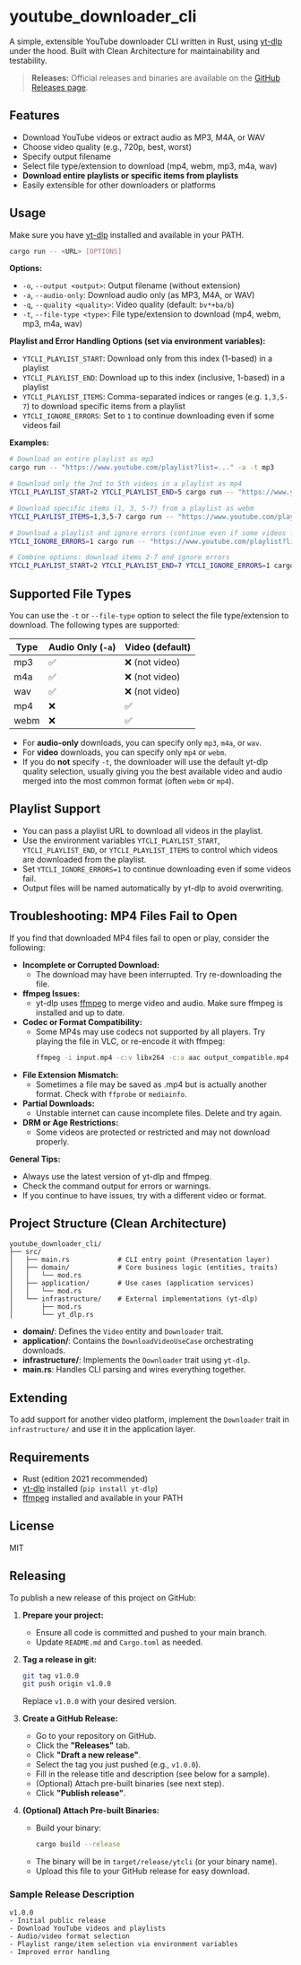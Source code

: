 # youtube_downloader_cli

A simple, extensible YouTube downloader CLI written in Rust, using [yt-dlp](https://github.com/yt-dlp/yt-dlp) under the hood. Built with Clean Architecture for maintainability and testability.

> **Releases:**
> Official releases and binaries are available on the [GitHub Releases page](https://github.com/<your-username>/youtube_downloader_cli/releases).

## Features
- Download YouTube videos or extract audio as MP3, M4A, or WAV
- Choose video quality (e.g., 720p, best, worst)
- Specify output filename
- Select file type/extension to download (mp4, webm, mp3, m4a, wav)
- **Download entire playlists or specific items from playlists**
- Easily extensible for other downloaders or platforms

## Usage
Make sure you have [yt-dlp](https://github.com/yt-dlp/yt-dlp) installed and available in your PATH.

```sh
cargo run -- <URL> [OPTIONS]
```

**Options:**
- `-o`, `--output <output>`: Output filename (without extension)
- `-a`, `--audio-only`: Download audio only (as MP3, M4A, or WAV)
- `-q`, `--quality <quality>`: Video quality (default: `bv*+ba/b`)
- `-t`, `--file-type <type>`: File type/extension to download (mp4, webm, mp3, m4a, wav)

**Playlist and Error Handling Options (set via environment variables):**
- `YTCLI_PLAYLIST_START`: Download only from this index (1-based) in a playlist
- `YTCLI_PLAYLIST_END`: Download up to this index (inclusive, 1-based) in a playlist
- `YTCLI_PLAYLIST_ITEMS`: Comma-separated indices or ranges (e.g. `1,3,5-7`) to download specific items from a playlist
- `YTCLI_IGNORE_ERRORS`: Set to `1` to continue downloading even if some videos fail

**Examples:**
```sh
# Download an entire playlist as mp3
cargo run -- "https://www.youtube.com/playlist?list=..." -a -t mp3

# Download only the 2nd to 5th videos in a playlist as mp4
YTCLI_PLAYLIST_START=2 YTCLI_PLAYLIST_END=5 cargo run -- "https://www.youtube.com/playlist?list=..." -t mp4

# Download specific items (1, 3, 5-7) from a playlist as webm
YTCLI_PLAYLIST_ITEMS=1,3,5-7 cargo run -- "https://www.youtube.com/playlist?list=..." -t webm

# Download a playlist and ignore errors (continue even if some videos fail)
YTCLI_IGNORE_ERRORS=1 cargo run -- "https://www.youtube.com/playlist?list=..."

# Combine options: download items 2-7 and ignore errors
YTCLI_PLAYLIST_START=2 YTCLI_PLAYLIST_END=7 YTCLI_IGNORE_ERRORS=1 cargo run -- "https://www.youtube.com/playlist?list=..."
```

## Supported File Types

You can use the `-t` or `--file-type` option to select the file type/extension to download. The following types are supported:

| Type   | Audio Only (`-a`) | Video (default)      |
|--------|-------------------|----------------------|
| mp3    | ✅                | ❌ (not video)       |
| m4a    | ✅                | ❌ (not video)       |
| wav    | ✅                | ❌ (not video)       |
| mp4    | ❌                | ✅                   |
| webm   | ❌                | ✅                   |

- For **audio-only** downloads, you can specify only `mp3`, `m4a`, or `wav`.
- For **video** downloads, you can specify only `mp4` or `webm`.
- If you do **not** specify `-t`, the downloader will use the default yt-dlp quality selection, usually giving you the best available video and audio merged into the most common format (often `webm` or `mp4`).

## Playlist Support

- You can pass a playlist URL to download all videos in the playlist.
- Use the environment variables `YTCLI_PLAYLIST_START`, `YTCLI_PLAYLIST_END`, or `YTCLI_PLAYLIST_ITEMS` to control which videos are downloaded from the playlist.
- Set `YTCLI_IGNORE_ERRORS=1` to continue downloading even if some videos fail.
- Output files will be named automatically by yt-dlp to avoid overwriting.

## Troubleshooting: MP4 Files Fail to Open

If you find that downloaded MP4 files fail to open or play, consider the following:

- **Incomplete or Corrupted Download:**
  - The download may have been interrupted. Try re-downloading the file.
- **ffmpeg Issues:**
  - yt-dlp uses [ffmpeg](https://ffmpeg.org/) to merge video and audio. Make sure ffmpeg is installed and up to date.
- **Codec or Format Compatibility:**
  - Some MP4s may use codecs not supported by all players. Try playing the file in VLC, or re-encode it with ffmpeg:
    ```sh
    ffmpeg -i input.mp4 -c:v libx264 -c:a aac output_compatible.mp4
    ```
- **File Extension Mismatch:**
  - Sometimes a file may be saved as .mp4 but is actually another format. Check with `ffprobe` or `mediainfo`.
- **Partial Downloads:**
  - Unstable internet can cause incomplete files. Delete and try again.
- **DRM or Age Restrictions:**
  - Some videos are protected or restricted and may not download properly.

**General Tips:**
- Always use the latest version of yt-dlp and ffmpeg.
- Check the command output for errors or warnings.
- If you continue to have issues, try with a different video or format.

## Project Structure (Clean Architecture)

```
youtube_downloader_cli/
├── src/
│   ├── main.rs            # CLI entry point (Presentation layer)
│   ├── domain/            # Core business logic (entities, traits)
│   │   └── mod.rs
│   ├── application/       # Use cases (application services)
│   │   └── mod.rs
│   └── infrastructure/    # External implementations (yt-dlp)
│       ├── mod.rs
│       └── yt_dlp.rs
```

- **domain/**: Defines the `Video` entity and `Downloader` trait.
- **application/**: Contains the `DownloadVideoUseCase` orchestrating downloads.
- **infrastructure/**: Implements the `Downloader` trait using `yt-dlp`.
- **main.rs**: Handles CLI parsing and wires everything together.

## Extending
To add support for another video platform, implement the `Downloader` trait in `infrastructure/` and use it in the application layer.

## Requirements
- Rust (edition 2021 recommended)
- [yt-dlp](https://github.com/yt-dlp/yt-dlp) installed (`pip install yt-dlp`)
- [ffmpeg](https://ffmpeg.org/) installed and available in your PATH

## License
MIT

## Releasing

To publish a new release of this project on GitHub:

1. **Prepare your project:**
   - Ensure all code is committed and pushed to your main branch.
   - Update `README.md` and `Cargo.toml` as needed.

2. **Tag a release in git:**
   ```sh
   git tag v1.0.0
   git push origin v1.0.0
   ```
   Replace `v1.0.0` with your desired version.

3. **Create a GitHub Release:**
   - Go to your repository on GitHub.
   - Click the **"Releases"** tab.
   - Click **"Draft a new release"**.
   - Select the tag you just pushed (e.g., `v1.0.0`).
   - Fill in the release title and description (see below for a sample).
   - (Optional) Attach pre-built binaries (see next step).
   - Click **"Publish release"**.

4. **(Optional) Attach Pre-built Binaries:**
   - Build your binary:
     ```sh
     cargo build --release
     ```
   - The binary will be in `target/release/ytcli` (or your binary name).
   - Upload this file to your GitHub release for easy download.

### Sample Release Description

```
v1.0.0
- Initial public release
- Download YouTube videos and playlists
- Audio/video format selection
- Playlist range/item selection via environment variables
- Improved error handling
```
